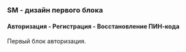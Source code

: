 <style>

</style>
<h3>SM - дизайн первого блока</h3>
<h4>Авторизация - Регистрация - Восстановление ПИН-кода</h4>
<p>
Первый блок авторизация.
</p>

